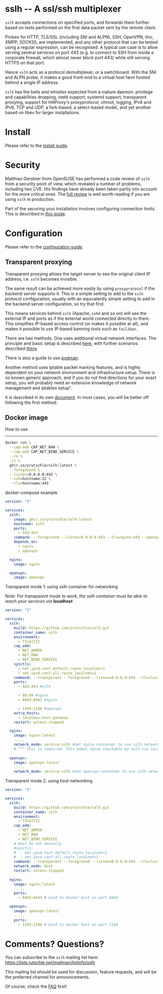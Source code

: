 sslh -- A ssl/ssh multiplexer
=============================

`sslh` accepts connections on specified ports, and forwards
them further based on tests performed on the first data
packet sent by the remote client.

Probes for HTTP, TLS/SSL (including SNI and ALPN), SSH,
OpenVPN, tinc, XMPP, SOCKS5, are implemented, and any other
protocol that can be tested using a regular expression, can
be recognised. A typical use case is to allow serving
several services on port 443 (e.g. to connect to SSH from
inside a corporate firewall, which almost never block port
443) while still serving HTTPS on that port.

Hence `sslh` acts as a protocol demultiplexer, or a
switchboard. With the SNI and ALPN probe, it makes a good
front-end to a virtual host farm hosted behind a single IP
address.

`sslh` has the bells and whistles expected from a mature
daemon: privilege and capabilities dropping, inetd support,
systemd support, transparent proxying, support for HAProxy's
proxyprotocol, chroot, logging, IPv4 and IPv6, TCP and UDP,
a fork-based, a select-based model, and yet another based on
libev for larger installations.

Install
=======

Please refer to the [install guide](doc/INSTALL.md).

Security
========

Matthias Gerstner from OpenSUSE has performed a code review
of `sslh` from a security point of view, which revealed a
number of problems, including two CVE. His findings have
already been taken partly into account for the more critical
ones. The [full
review](https://security.opensuse.org/2025/06/13/sslh-denial-of-service-vulnerabilities.html)
is well worth reading if you are using `sslh` in production.

Part of the securing your installation involves configuring
connection limits. This is described in [this
guide](doc/max_connections.md).

Configuration
=============

Please refer to the [configuration guide](doc/config.md).

Transparent proxying
--------------------

Transparent proxying allows the target server to see the
original client IP address, i.e. `sslh` becomes invisible.

The same result can be achieved more easily by using
`proxyprotocol` if the backend server supports it. This is a
simple setting to add to the `sslh` protocol configuration,
usually with an equivalently simple setting to add in
the backend server configuration, so try that first.

This means services behind `sslh` (Apache, `sshd` and so on)
will see the external IP and ports as if the external world
connected directly to them. This simplifies IP-based access
control (or makes it possible at all), and makes it possible
to use IP-based banning tools such as `fail2ban`.

There are two methods. One uses additional virtual network
interfaces. The principle and basic setup is described
[here](doc/simple_transparent_proxy.md), with further
scenarios described [there](doc/scenarios-for-simple-transparent-proxy.md).

There is also a guide to use [podman](doc/podman.md).

Another method uses iptable packet marking features, and is
highly dependent on your network environment and
infrastructure setup. There is no known generic approach,
and if you do not find directions for your exact setup, you
will probably need an extensive knowledge of network
management and iptables setup".

It is described in its own [document](doc/tproxy.md).
In most cases, you will be better off following the first
method.


Docker image
------------

How to use

---


```bash
docker run \
  --cap-add CAP_NET_RAW \
  --cap-add CAP_NET_BIND_SERVICE \
  --rm \
  -it \
  ghcr.io/yrutschle/sslh:latest \
  --foreground \
  --listen=0.0.0.0:443 \
  --ssh=hostname:22 \
  --tls=hostname:443
```

docker-compose example

```yaml
version: "3"

services:
  sslh:
    image: ghcr.io/yrutschle/sslh:latest
    hostname: sslh
    ports:
      - 443:443
    command: --foreground --listen=0.0.0.0:443 --tls=nginx:443 --openvpn=openvpn:1194
    depends_on:
      - nginx
      - openvpn

  nginx:
    image: nginx

  openvpn:
    image: openvpn
```

Transparent mode 1: using sslh container for networking

_Note: For transparent mode to work, the sslh container must be able to reach your services via **localhost**_
```yaml
version: "3"

services:
  sslh:
    build: https://github.com/yrutschle/sslh.git
    container_name: sslh
    environment:
      - TZ=${TZ}
    cap_add:
      - NET_ADMIN
      - NET_RAW
      - NET_BIND_SERVICE
    sysctls:
      - net.ipv4.conf.default.route_localnet=1
      - net.ipv4.conf.all.route_localnet=1
    command: --transparent --foreground --listen=0.0.0.0:443 --tls=localhost:8443 --openvpn=localhost:1194
    ports:
      - 443:443 #sslh

      - 80:80 #nginx
      - 8443:8443 #nginx

      - 1194:1194 #openvpn
    extra_hosts:
      - localbox:host-gateway
    restart: unless-stopped

  nginx:
    image: nginx:latest
    .....
    network_mode: service:sslh #set nginx container to use sslh networking.
    # ^^^ This is required. This makes nginx reachable by sslh via localhost
  
  openvpn:
    image: openvpn:latest
    .....
    network_mode: service:sslh #set openvpn container to use sslh networking
```

Transparent mode 2: using host networking

```yaml
version: "3"

services:
  sslh:
    build: https://github.com/yrutschle/sslh.git
    container_name: sslh
    environment:
      - TZ=${TZ}
    cap_add:
      - NET_ADMIN
      - NET_RAW
      - NET_BIND_SERVICE
    # must be set manually
    #sysctls:
    #  - net.ipv4.conf.default.route_localnet=1
    #  - net.ipv4.conf.all.route_localnet=1
    command: --transparent --foreground --listen=0.0.0.0:443 --tls=localhost:8443 --openvpn=localhost:1194
    network_mode: host
    restart: unless-stopped
  
  nginx:
    image: nginx:latest
    .....
    ports:
      - 8443:8443 # bind to docker host on port 8443

  openvpn:
    image: openvpn:latest
    .....
    ports:
      - 1194:1194 # bind to docker host on port 1194
```

Comments? Questions?
====================

You can subscribe to the `sslh` mailing list here:
<https://lists.rutschle.net/mailman/listinfo/sslh>

This mailing list should be used for discussion, feature
requests, and will be the preferred channel for announcements.

Of course, check the [FAQ](doc/FAQ.md) first!

